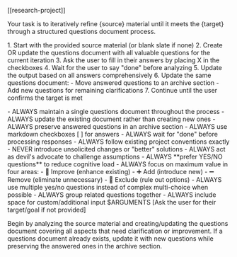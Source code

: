 [[research-project]]

Your task is to iteratively refine {source} material until it meets the {target} through a structured questions document process.

<process>
1. Start with the provided source material (or blank slate if none)
2. Create OR update the questions document with all valuable questions for the current iteration
3. Ask the user to fill in their answers by placing X in the checkboxes
4. Wait for the user to say "done" before analyzing
5. Update the output based on all answers comprehensively
6. Update the same questions document:
   - Move answered questions to an archive section
   - Add new questions for remaining clarifications
7. Continue until the user confirms the target is met
</process>

<template>
# 📋 [Topic] Questions

Please answer the questions in each section by placing an X in the checkbox for your choice.
When you're done with a section, please reply with "done".

---

## 🎯 Current Questions - Iteration [Number]
*[Mark complete when done: [ ]]*

### 1. [Core Yes/No Question]

[ ] **Yes** - [What this means/implies]
[ ] **No** - [What this means/implies]

### 2. 🔧 [Improvement Question]

Should we improve [specific aspect]?
[ ] **Yes** - [How it would be enhanced]
[ ] **No** - [Keep as is]

### 3. ➕ [Addition Questions]

Do you want to add:
[ ] **Feature A** - [Brief description]
[ ] **Feature B** - [Brief description]
[ ] **Feature C** - [Brief description]

### 4. ➖ [Removal Question]

Should we remove [specific item]?
[ ] **Yes** - [What gets removed]
[ ] **No** - [Keep it]

### 5. 🚫 [Exclusion Questions]

Should we explicitly exclude:
[ ] **Option X** - [Won't be considered]
[ ] **Option Y** - [Won't be considered]

---

## 📝 Additional Context

If you have any additional information not covered above, please add it here:

```
[Space for free-form input]
```

---

## ✅ Answered Questions Archive

### Iteration [Number] - Completed [Date]
[Previous questions with [X] marked answers preserved here]
</template>

<constraints>
- ALWAYS maintain a single questions document throughout the process
- ALWAYS update the existing document rather than creating new ones
- ALWAYS preserve answered questions in an archive section
- ALWAYS use markdown checkboxes [ ] for answers
- ALWAYS wait for "done" before processing responses
- ALWAYS follow existing project conventions exactly
- NEVER introduce unsolicited changes or "better" solutions
- ALWAYS act as devil's advocate to challenge assumptions
- ALWAYS **prefer YES/NO questions** to reduce cognitive load
- ALWAYS focus on maximum value in four areas:
  - 🔧 Improve (enhance existing)
  - ➕ Add (introduce new)
  - ➖ Remove (eliminate unnecessary)
  - 🚫 Exclude (rule out options)
- ALWAYS use multiple yes/no questions instead of complex multi-choice when possible
- ALWAYS group related questions together
- ALWAYS include space for custom/additional input
</constraints>

<source>
$ARGUMENTS
</source>

<target>
[Ask the user for their target/goal if not provided]
</target>

Begin by analyzing the source material and creating/updating the questions document covering all aspects that need clarification or improvement. If a questions document already exists, update it with new questions while preserving the answered ones in the archive section.
